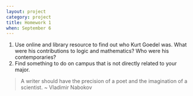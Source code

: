 ```yaml
---
layout: project
category: project
title: Homework 1
when: September 6
---
```

1. Use online and library resource to find out who Kurt Goedel was.
   What were his contributions to logic and mathematics?  Who were his
   contemporaries?
2. Find something to do on campus that is not directly related to your major.

> A writer should have the precision of a poet and the imagination of a scientist. ~ Vladimir Nabokov

